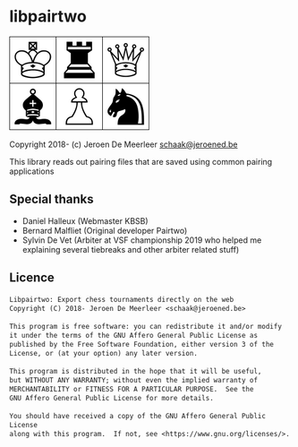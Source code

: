 # libpairtwo

![logo](https://raw.githubusercontent.com/JeroenED/libpairtwo/develop/res/logo-lightback-250px.png "Logo libpairtwo")

Copyright 2018- (c) Jeroen De Meerleer <schaak@jeroened.be>

This library reads out pairing files that are saved using common pairing applications

## Special thanks

* Daniel Halleux (Webmaster KBSB)
* Bernard Malfliet (Original developer Pairtwo)
* Sylvin De Vet (Arbiter at VSF championship 2019 who helped me explaining several tiebreaks and other arbiter related stuff)

## Licence
 
```
Libpairtwo: Export chess tournaments directly on the web
Copyright (C) 2018- Jeroen De Meerleer <schaak@jeroened.be>

This program is free software: you can redistribute it and/or modify
it under the terms of the GNU Affero General Public License as
published by the Free Software Foundation, either version 3 of the
License, or (at your option) any later version.

This program is distributed in the hope that it will be useful,
but WITHOUT ANY WARRANTY; without even the implied warranty of
MERCHANTABILITY or FITNESS FOR A PARTICULAR PURPOSE.  See the
GNU Affero General Public License for more details.

You should have received a copy of the GNU Affero General Public License
along with this program.  If not, see <https://www.gnu.org/licenses/>.
```